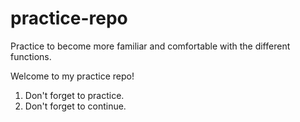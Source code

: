 # practice-repo
Practice to become more familiar and comfortable with the different functions.

Welcome to my practice repo!

1. Don't forget to practice.
2. Don't forget to continue.
